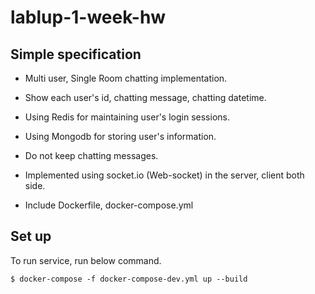 # lablup-1-week-hw

## Simple specification

* Multi user, Single Room chatting implementation.

* Show each user's id, chatting message, chatting datetime.

* Using Redis for maintaining user's login sessions.

* Using Mongodb for storing user's information.

* Do not keep chatting messages.

* Implemented using socket.io (Web-socket) in the server, client both side.

* Include Dockerfile, docker-compose.yml

## Set up

To run service, run below command.

```
$ docker-compose -f docker-compose-dev.yml up --build
```

